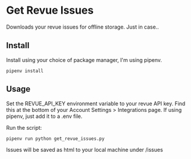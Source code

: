 # Get Revue Issues

Downloads your revue issues for offline storage. Just in case..

## Install

Install using your choice of package manager, I'm using pipenv. 

    pipenv install

## Usage

Set the REVUE_API_KEY environment variable to your revue API key. Find this at the bottom of your Account Settings > Integrations page. If using pipenv, just add it to a .env file.

Run the script:

    pipenv run python get_revue_issues.py

Issues will be saved as html to your local machine under /issues